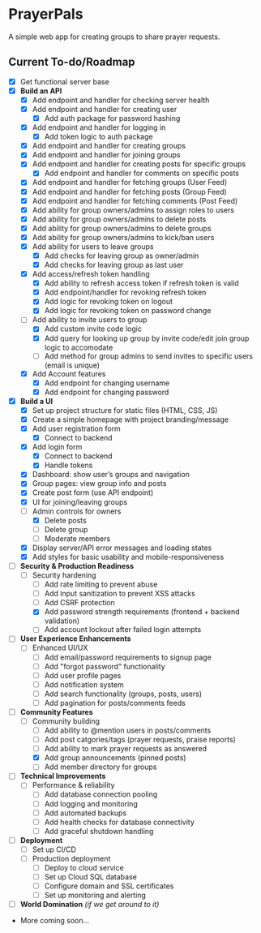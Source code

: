 # PrayerPals

A simple web app for creating groups to share prayer requests.

## Current To-do/Roadmap

- [x] Get functional server base
- [x] **Build an API**
  - [x] Add endpoint and handler for checking server health
  - [x] Add endpoint and handler for creating user
    - [x] Add auth package for password hashing
  - [x] Add endpoint and handler for logging in
    - [x] Add token logic to auth package
  - [x] Add endpoint and handler for creating groups
  - [x] Add endpoint and handler for joining groups
  - [x] Add endpoint and handler for creating posts for specific groups
    - [x] Add endpoint and handler for comments on specific posts
  - [x] Add endpoint and handler for fetching groups (User Feed)
  - [x] Add endpoint and handler for fetching posts (Group Feed)
  - [x] Add endpoint and handler for fetching comments (Post Feed)
  - [x] Add ability for group owners/admins to assign roles to users
  - [x] Add ability for group owners/admins to delete posts
  - [x] Add ability for group owners/admins to delete groups
  - [x] Add ability for group owners/admins to kick/ban users
  - [x] Add ability for users to leave groups
    - [x] Add checks for leaving group as owner/admin
    - [x] Add checks for leaving group as last user
  - [x] Add access/refresh token handling
    - [x] Add ability to refresh access token if refresh token is valid
    - [x] Add endpoint/handler for revoking refresh token
    - [x] Add logic for revoking token on logout
    - [x] Add logic for revoking token on password change
  - [ ] Add ability to invite users to group
    - [x] Add custom invite code logic
    - [x] Add query for looking up group by invite code/edit join group logic to accomodate
    - [ ] Add method for group admins to send invites to specific users (email is unique)
  - [x] Add Account features
    - [x] Add endpoint for changing username
    - [x] Add endpoint for changing password
- [x] **Build a UI**
  - [x] Set up project structure for static files (HTML, CSS, JS)
  - [x] Create a simple homepage with project branding/message
  - [x] Add user registration form
    - [x] Connect to backend
  - [x] Add login form
    - [x] Connect to backend
    - [x] Handle tokens
  - [x] Dashboard: show user’s groups and navigation
  - [x] Group pages: view group info and posts
  - [x] Create post form (use API endpoint)
  - [x] UI for joining/leaving groups
  - [ ] Admin controls for owners
    - [x] Delete posts
    - [ ] Delete group
    - [ ] Moderate members
  - [x] Display server/API error messages and loading states
  - [x] Add styles for basic usability and mobile-responsiveness
- [ ] **Security & Production Readiness**
  - [ ] Security hardening
    - [ ] Add rate limiting to prevent abuse
    - [ ] Add input sanitization to prevent XSS attacks
    - [ ] Add CSRF protection
    - [x] Add password strength requirements (frontend + backend validation)
    - [ ] Add account lockout after failed login attempts
- [ ] **User Experience Enhancements**
  - [ ] Enhanced UI/UX
    - [ ] Add email/password requirements to signup page
    - [ ] Add "forgot password" functionality
    - [ ] Add user profile pages
    - [ ] Add notification system
    - [ ] Add search functionality (groups, posts, users)
    - [ ] Add pagination for posts/comments feeds
- [ ] **Community Features**
  - [ ] Community building
    - [ ] Add ability to @mention users in posts/comments
    - [ ] Add post catgories/tags (prayer requests, praise reports)
    - [ ] Add ability to mark prayer requests as answered
    - [x] Add group announcements (pinned posts)
    - [ ] Add member directory for groups
- [ ] **Technical Improvements**
  - [ ] Performance & reliability
    - [ ] Add database connection pooling
    - [ ] Add logging and monitoring
    - [ ] Add automated backups
    - [ ] Add health checks for database connectivity
    - [ ] Add graceful shutdown handling
- [ ] **Deployment**
  - [ ] Set up CI/CD
  - [ ] Production deployment
    - [ ] Deploy to cloud service
    - [ ] Set up Cloud SQL database
    - [ ] Configure domain and SSL certificates
    - [ ] Set up monitoring and alerting
- [ ] **World Domination** *(if we get around to it)*
- More coming soon...
